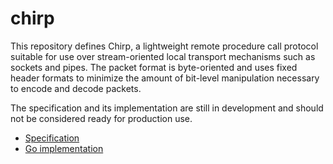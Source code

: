 # chirp

<!-- [![GoDoc](https://img.shields.io/static/v1?label=godoc&message=reference&color=green)](https://pkg.go.dev/github.com/creachadair/chirp) -->

This repository defines Chirp, a lightweight remote procedure call protocol
suitable for use over stream-oriented local transport mechanisms such as
sockets and pipes. The packet format is byte-oriented and uses fixed header
formats to minimize the amount of bit-level manipulation necessary to encode
and decode packets.

The specification and its implementation are still in development and should
not be considered ready for production use.

- [Specification](spec.md)
- [Go implementation](https://godoc.org/github.com/creachadair/chirp)
